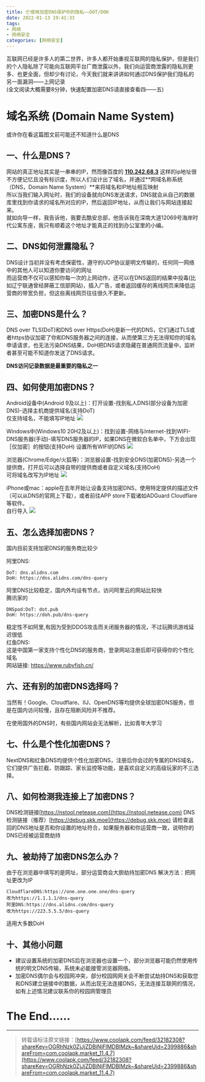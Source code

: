 ```yaml
---
title: 📦使用加密DNS保护你的隐私——DOT/DOH
date: 2022-01-13 19:41:33
tags:
- 网络
- 网络安全
categories: [网络安全]
---
```


互联网已经是许多人的第二世界，许多人都开始重视互联网的隐私保护，但是我们的个人隐私除了可能向互联网平台厂商泄露以外，我们向运营商泄露的隐私则更多、也更全面，但却少有讨论，今天我们就来讲讲如何通过DNS保护我们隐私的另一面漏洞——上网记录  
(全文阅读大概需要8分钟，快速配置加密DNS请直接查看四——五)
 
# 域名系统 (Domain Name System)  
或许你在看这篇图文前可能还不知道什么是DNS
## 一、什么是DNS？
网站的真正地址其实是一串串的IP，然而像百度的 [**110.242.68.3**](http://110.242.68.3/) 这样的ip地址很不方便记忆且没有标识度，所以人们设计出了域名，并通过**网域名称系统（DNS，Domain Name System）**来将域名和IP地址相互映射  
所以当我们输入网址时，我们的设备就向DNS发送请求，DNS就会从自己的数据库里找到你请求的域名所对应的IP，然后返回IP地址，从而让我们与网站连接起来。  
就如向导一样，我告诉他，我要去酷安总部，他告诉我在深南大道12069号海岸时代公寓东座，我只有顺着这个地址才能真正的找到办公室里的小编。

## 二、DNS如何泄露隐私？
DNS设计当初并没有考虑保密性，遵守的UDP协议是明文传输的，任何同一网络中的其他人可以知道你要访问的网址  
而运营商不仅可以感知你每一次的上网动作，还可以在DNS返回的结果中投毒(比如辽宁联通曾经屏蔽工信部网站)，插入广告，或者返回缓存的离线网页来降低运营商的带宽负担，但这些离线网页往往很久不更新。

## 三、加密DNS是什么？
DNS over TLS(DoT)和DNS over Https(DoH)是新一代的DNS，它们通过TLS或者https协议加密了你和DNS服务器之间的连接，从而使第三方无法得知你的域名申请请求，也无法污染DNS结果，DoH把DNS请求隐藏在普通网页流量中，监听者甚至可能不知道你发送了DNS请求。  

**DNS访问记录数据是最重要的隐私之一**  

## 四、如何使用加密DNS？
Android设备中(Android 9及以上)：打开设置-找到私人DNS(部分设备为加密DNS)-选择主机商提供域名(支持DoT)  
 仅支持域名，不能填写IP地址
![](https://external.galzy.eu.org/2022/JerryYang.XYY@outlook.com/1642075306693Android%E8%AE%BE%E5%A4%87%E5%A6%82%E4%BD%95%E4%BD%BF%E7%94%A8%E5%8A%A0%E5%AF%86DNS.jpg)

Windows中(Windows10 20H2及以上)：找到设置-网络与Internet-找到WIFI-DNS服务器(手动)-填写DNS服务器的IP，如果DNS在微软白名单中，下方会出现［仅加密］的按钮(支持DoH) 
设置所有WIFI的DNS
![](https://external.galzy.eu.org/2022/JerryYang.XYY@outlook.com/1642075344678Windows%E5%A6%82%E4%BD%95%E4%BD%BF%E7%94%A8%E5%8A%A0%E5%AF%86DNS.jpg)

浏览器(Chrome/Edge/火狐等)：浏览器设置-找到安全DNS(加密DNS)-另选一个提供商，打开后可以选择自带的提供商或者自定义域名(支持DoH)  
可将域名改写为IP地址
![](https://external.galzy.eu.org/2022/JerryYang.XYY@outlook.com/1642075419464%E6%B5%8F%E8%A7%88%E5%99%A8%E5%A6%82%E4%BD%95%E4%BD%BF%E7%94%A8%E5%8A%A0%E5%AF%86DNS.jpg)

iPhone或mac：apple在去年开始让设备支持加密DNS，使用特定提供的描述文件（可以从DNS的官网上下载），或者前往APP store下载诸如ADGuard Cloudflare等软件。  
自行导入
![](https://external.galzy.eu.org/2022/JerryYang.XYY@outlook.com/1642075464214iPhone%E5%A6%82%E4%BD%95%E4%BD%BF%E7%94%A8%E5%8A%A0%E5%AF%86DNS2.jpg)
 
## 五、怎么选择加密DNS？
国内目前支持加密DNS的服务商比较少

阿里DNS:
```
DoT: dns.alidns.com
DoH: https://dns.alidns.com/dns-query
```
阿里DNS比较稳定，国内外均设有节点，访问阿里云的网站比较快  
腾讯家的
```
DNSpod:DoT: dot.pub
DoH: https://doh.pub/dns-query
```
稳定性不如阿里,有因为受到DDOS攻击而关闭服务器的情况，不过玩腾讯游戏延迟很低  
红鱼DNS:  
这是中国第一家支持个性化DNS的服务商，登录网站注册后即可获得你的个性化域名  
网站链接: https://www.rubyfish.cn/  
## 六、还有别的加密DNS选择吗？
当然有！Google、Cloudflare、IIJ、OpenDNS等均提供全球加密DNS服务，但是在国内访问较慢，且存在阻断风险并不推荐。

在使用国外的DNS时，有些国内网站会无法解析，比如青年大学习

## 七、什么是个性化加密DNS？
NextDNS和红鱼DNS均提供个性化加密DNS，注册后你会过的专属的DNS域名，它们提供广告拦截、防跟踪、家长监控等功能，是喜欢自定义的高级玩家的不三选择。
## 八、如何检测我连接上了加密DNS？
DNS检测链接[https://nstool.netease.com](https://nstool.netease.com)
DNS检测链接（推荐）[https://debug.skk.moe](https://debug.skk.moe)
请检查返回的DNS地址是否和你设置的地址符合，如果服务器和你运营商一致，说明你的DNS已经被运营商劫持
## 九、被劫持了加密DNS怎么办？
由于在浏览器中填写的是网址，部分运营商会大胆劫持加密DNS 
解决方法：把网址更改为IP
```
CloudflareDNS:https://one.one.one.one/dns-query
改为https://1.1.1.1/dns-query
阿里DNS:https://dns.alidns.com/dns-query
改为https://223.5.5.5/dns-query
```
适用大多数DoH
## 十、其他小问题
- 建议设置系统的加密DNS后在浏览器也设置一个，部分浏览器可能仍然使用传统的明文DNS传输，系统未必能接管浏览器网络。
- 加密DNS偶尔会与校园网冲突，部分校园网网关会不断尝试劫持DNS和获取您和DNS建立链接中的数据，从而出现无法连接DNS，无法连接互联网的情况，如有上述情况建议联系你的校园网管理员

# The End……

---
> 转载请标注原文链接：[https://www.coolapk.com/feed/32182308?shareKey=OGRhNzk0ZjJjZDBiNjFlMDBlMzk~&shareUid=2399886&shareFrom=com.coolapk.market_11.4.7](https://www.coolapk.com/feed/32182308?shareKey=OGRhNzk0ZjJjZDBiNjFlMDBlMzk~&shareUid=2399886&shareFrom=com.coolapk.market_11.4.7)